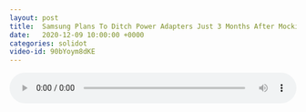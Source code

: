 ```yaml
---
layout: post
title:  Samsung Plans To Ditch Power Adapters Just 3 Months After Mocking Apple Over the Same
date:   2020-12-09 10:00:00 +0000
categories: solidot
video-id: 90bYoym8dKE
---
```


<audio src="/assets/e8d2493645ad60f3d2b32d9e8c0b4168.mp3" style="width: 100%;" controls></audio>

